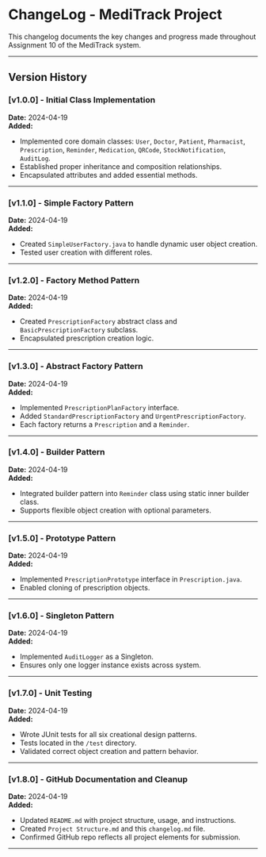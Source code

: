 # ChangeLog - MediTrack Project

This changelog documents the key changes and progress made throughout Assignment 10 of the MediTrack system.

---

## Version History

### [v1.0.0] - Initial Class Implementation
**Date:** 2024-04-19  
**Added:**
- Implemented core domain classes: `User`, `Doctor`, `Patient`, `Pharmacist`, `Prescription`, `Reminder`, `Medication`, `QRCode`, `StockNotification`, `AuditLog`.
- Established proper inheritance and composition relationships.
- Encapsulated attributes and added essential methods.

---

### [v1.1.0] - Simple Factory Pattern
**Date:** 2024-04-19  
**Added:**
- Created `SimpleUserFactory.java` to handle dynamic user object creation.
- Tested user creation with different roles.

---

### [v1.2.0] - Factory Method Pattern
**Date:** 2024-04-19  
**Added:**
- Created `PrescriptionFactory` abstract class and `BasicPrescriptionFactory` subclass.
- Encapsulated prescription creation logic.

---

### [v1.3.0] - Abstract Factory Pattern
**Date:** 2024-04-19  
**Added:**
- Implemented `PrescriptionPlanFactory` interface.
- Added `StandardPrescriptionFactory` and `UrgentPrescriptionFactory`.
- Each factory returns a `Prescription` and a `Reminder`.

---

### [v1.4.0] - Builder Pattern
**Date:** 2024-04-19  
**Added:**
- Integrated builder pattern into `Reminder` class using static inner builder class.
- Supports flexible object creation with optional parameters.

---

### [v1.5.0] - Prototype Pattern
**Date:** 2024-04-19  
**Added:**
- Implemented `PrescriptionPrototype` interface in `Prescription.java`.
- Enabled cloning of prescription objects.

---

### [v1.6.0] - Singleton Pattern
**Date:** 2024-04-19  
**Added:**
- Implemented `AuditLogger` as a Singleton.
- Ensures only one logger instance exists across system.

---

### [v1.7.0] - Unit Testing
**Date:** 2024-04-19  
**Added:**
- Wrote JUnit tests for all six creational design patterns.
- Tests located in the `/test` directory.
- Validated correct object creation and pattern behavior.

---

### [v1.8.0] - GitHub Documentation and Cleanup
**Date:** 2024-04-19  
**Added:**
- Updated `README.md` with project structure, usage, and instructions.
- Created `Project Structure.md` and this `changelog.md` file.
- Confirmed GitHub repo reflects all project elements for submission.

---


